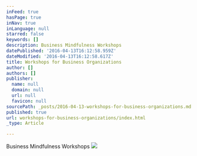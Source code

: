 ```yaml
---
inFeed: true
hasPage: true
inNav: true
inLanguage: null
starred: false
keywords: []
description: Business Mindfulness Workshops
datePublished: '2016-04-13T16:12:58.959Z'
dateModified: '2016-04-13T16:12:58.617Z'
title: Workshops for Business Organizations
author: []
authors: []
publisher:
  name: null
  domain: null
  url: null
  favicon: null
sourcePath: _posts/2016-04-13-workshops-for-business-organizations.md
published: true
url: workshops-for-business-organizations/index.html
_type: Article

---
```

Business Mindfulness Workshops
![](https://the-grid-user-content.s3-us-west-2.amazonaws.com/0a039e35-7796-4aa4-887a-eea5b131525e.jpg)